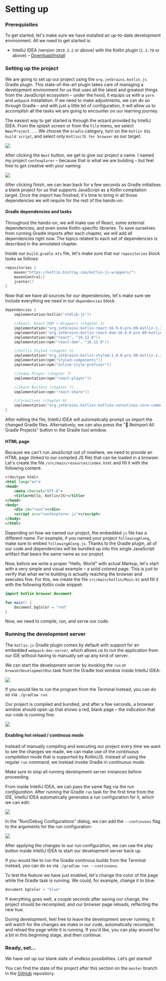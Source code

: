 # Setting up

### Prerequisites

To get started, let's make sure we have installed an up-to-date development environment. All we need to get started is:

- IntelliJ IDEA (version `2019.3.2` or above) with the Kotlin plugin (`1.3.70` or above) – [Download/Install](https://www.jetbrains.com/idea/download/)


### Setting up the project

We are going to set up our project using the `org.jetbrains.kotlin.js` Gradle plugin. This state-of-the-art plugin takes care of managing a development environment for us that uses all the latest and greatest things from the JavaScript ecosystem – under the hood, it equips us with a `yarn` and `webpack` installation. If we need to make adjustments, we can do so through Gradle – and with just a little bit of configuration, it will allow us to accomplish all the tasks we are going to encounter on our learning journey.

The easiest way to get started is through the wizard provided by IntelliJ IDEA. From the splash screen or from the `File` menu, we select `New/Project...`. We choose the `Gradle` category, turn on the `Kotlin DSL build script`, and select only `Kotlin/JS for browser` as our target:

![](./assets/new_gradle_project.png)

After clicking the `Next` button, we get to give our project a name. I named my project `confexplorer` – because that is what we are building – but feel free to get creative with your naming:

![](./assets/confexplorer.png)

After clicking finish, we can lean back for a few seconds as Gradle initialises a blank project for us that supports JavaScript as a Kotlin compilation target. Once the import has finished, it's time to bring in all those dependencies we will require for the rest of the hands-on.

#### Gradle dependencies and tasks

Throughout the hands-on, we will make use of React, some external dependencies, and even some Kotlin-specific libraries. To save ourselves from running Gradle imports after each chapter, we will add all dependencies right now. The topics related to each set of dependencies is described in the annotated chapter.

Inside our `build.gradle.kts` file, let's make sure that our `repositories` block looks as follows:

```kotlin
repositories {
    maven("https://kotlin.bintray.com/kotlin-js-wrappers/")
    mavenCentral()
    jcenter()
}
```

Now that we have all sources for our dependencies, let's make sure we include everything we need in our `dependencies` block.

```kotlin
dependencies {
    implementation(kotlin("stdlib-js"))

    //React, React DOM + Wrappers (chapter 3)
    implementation("org.jetbrains:kotlin-react:16.9.0-pre.89-kotlin-1.3.60")
    implementation("org.jetbrains:kotlin-react-dom:16.9.0-pre.89-kotlin-1.3.60")
    implementation(npm("react", "16.12.0"))
    implementation(npm("react-dom", "16.12.0"))

    //Kotlin Styled (chapter 3)
    implementation("org.jetbrains:kotlin-styled:1.0.0-pre.90-kotlin-1.3.61")
    implementation(npm("styled-components"))
    implementation(npm("inline-style-prefixer"))

    //Video Player (chapter 7)
    implementation(npm("react-player"))

    //Share Buttons (chapter 7)
    implementation(npm("react-share"))

    //Coroutines (chapter 8)
    implementation("org.jetbrains.kotlinx:kotlinx-coroutines-core-common:1.3.3")
}
```

After editing the file, IntelliJ IDEA will automatically prompt us import the changed Gradle files. Alternatively, we can also press the "🔁 Reimport All Gradle Projects" button in the Gradle tool window.

#### HTML page

Because we can't run JavaScript out of nowhere, we need to provide an HTML page (linked to our compiled JS file) that can be loaded in a browser. Let's create the file `/src/main/resources/index.html` and fill it with the following content:

```xml
<!doctype html>
<html lang="en">
<head>
    <meta charset="UTF-8">
    <title>Hello, Kotlin/JS!</title>
</head>
<body>
    <div id="root"></div>
    <script src="confexplorer.js"></script>
</body>
</html>
```

Depending on how we named our project, the embedded `js` file has a different name. For example, if you named your project `followingAlong`, make sure to embed `followingAlong.js`. Thanks to the Gradle plugin, all of our code and dependencies will be bundled up into this single JavaScript artifact that bears the same name as our project.

Now, before we write a proper "Hello, World" with actual Markup, let's start with a very simple and visual example – a solid colored page. This is just to verify that what we're building is actually reaching the browser and executes fine. For this, we create the file `src/main/kotlin/Main.kt` and fill it with the following Kotlin code snippet:

```kotlin
import kotlin.browser.document

fun main() {
    document.bgColor = "red"
}
```

Now, we need to compile, run, and serve our code.

### Running the development server

The `kotlin.js` Gradle plugin comes by default with support for an embedded `webpack-dev-server`, which allows us to run the application from our IDE without having to manually set up any kind of server.

We can start the development server by invoking the `run` or `browserDevelopmentRun` task from the Gradle tool window inside IntelliJ IDEA:

![](./assets/browserDevelopmentRun.png)

If you would like to run the program from the Terminal instead, you can do so via `./gradlew run`.

Our project is compiled and bundled, and after a few seconds, a browser window should open up that shows a red, blank page – the indication that our code is running fine:

![](./assets/redPage.png)

#### Enabling hot reload / continous mode

Instead of manually compiling and executing our project every time we want to see the changes we made, we can make use of the _continuous compilation_ mode that is supported by Kotlin/JS. Instead of using the regular `run` command, we instead invoke Gradle in _continuous_ mode.

Make sure to stop all running development server instances before proceeding.

From inside IntelliJ IDEA, we can pass the same flag via the _run configuration_. After running the Gradle `run` task for the first time from the IDE, IntelliJ IDEA automatically generates a run configuration for it, which we can edit:

![](./assets/editConfigurations.png)

In the "Run/Debug Configurations" dialog, we can add the `--continuous` flag to the arguments for the run configuration:

![](./assets/continuous.png)

After applying the changes to our run configuration, we can use the play button inside IntelliJ IDEA to start our development server back up.

If you would like to run the Gradle continous builds from the Terminal instead, you can do so via `./gradlew run --continuous`.

To test the feature we have just enabled, let's change the color of the page while the Gradle task is running. We could, for example, change it to blue:

```kotlin
document.bgColor = "blue"
```

If everything goes well, a couple seconds after saving our change, the project should be recompiled, and our browser page reloads, reflecting the new hue.

During development, feel free to leave the development server running. It will watch for the changes we make in our code, automatically recompile, and reload the page while it is running. If you'd like, you can play around for a bit in this beginning stage, and then continue.

### Ready, set...

We have set up our blank slate of endless possibilities. Let’s get started!

You can find the state of the project after this section on the `master` branch in the [GitHub](https://github.com/kotlin-hands-on/web-app-react-kotlin-js-gradle/tree/master) repository.

